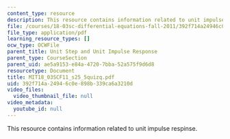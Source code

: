 ```yaml
---
content_type: resource
description: This resource contains information related to unit impulse respinse.
file: /courses/18-03sc-differential-equations-fall-2011/392f714a24946c0e898b339ca6a3210d_MIT18_03SCF11_s25_5quizq.pdf
file_type: application/pdf
learning_resource_types: []
ocw_type: OCWFile
parent_title: Unit Step and Unit Impulse Response
parent_type: CourseSection
parent_uid: ae5a9153-e84a-4720-7bba-52a575f9d6d8
resourcetype: Document
title: MIT18_03SCF11_s25_5quizq.pdf
uid: 392f714a-2494-6c0e-898b-339ca6a3210d
video_files:
  video_thumbnail_file: null
video_metadata:
  youtube_id: null
---
```

This resource contains information related to unit impulse respinse.